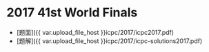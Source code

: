 # 2017 41st World Finals

- [题面]({{ var.upload_file_host }}icpc/2017/icpc2017.pdf)
- [题解]({{ var.upload_file_host }}icpc/2017/icpc-solutions2017.pdf)
